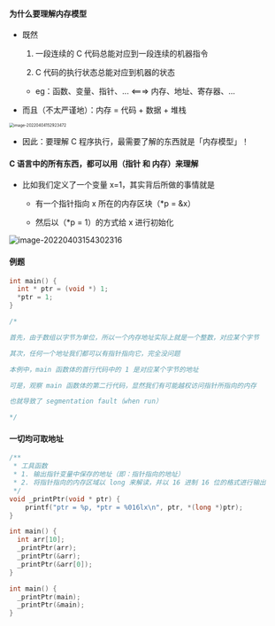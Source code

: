 #### 为什么要理解内存模型

- 既然

	1. 一段连续的 C 代码总能对应到一段连续的机器指令

	2. C 代码的执行状态总能对应到机器的状态

	- eg：函数、变量、指针、... <===> 内存、地址、寄存器、...

- 而且（不太严谨地）：内存 = 代码 + 数据 + 堆栈

<img src="https://aliyun-oss-lpj.oss-cn-qingdao.aliyuncs.com/images/by-picgo/image-20220404152923472.png" alt="image-20220404152923472" style="zoom:50%;" />

- 因此：要理解 C 程序执行，最需要了解的东西就是「内存模型」！

#### C 语言中的所有东西，都可以用（指针 和 内存）来理解

- 比如我们定义了一个变量 x=1，其实背后所做的事情就是

	- 有一个指针指向 x 所在的内存区块（*p = &x）

	- 然后以（*p = 1）的方式给 x 进行初始化

![image-20220403154302316](https://aliyun-oss-lpj.oss-cn-qingdao.aliyuncs.com/images/by-picgo/image-20220403154302316.png)

#### 例题

```c
int main() {
  int * ptr = (void *) 1;
  *ptr = 1;
}

/*

首先，由于数组以字节为单位，所以一个内存地址实际上就是一个整数，对应某个字节

其次，任何一个地址我们都可以有指针指向它，完全没问题

本例中，main 函数体的首行代码中的 1 是对应某个字节的地址

可是，观察 main 函数体的第二行代码，显然我们有可能越权访问指针所指向的内存

也就导致了 segmentation fault（when run）

*/
```

#### 一切均可取地址

```c
/**
 * 工具函数
 * 1. 输出指针变量中保存的地址（即：指针指向的地址）
 * 2. 将指针指向的内存区域以 long 来解读，并以 16 进制 16 位的格式进行输出
 */
void _printPtr(void * ptr) {
	printf("ptr = %p, *ptr = %016lx\n", ptr, *(long *)ptr);
}
```

```c
int main() {
  int arr[10];
  _printPtr(arr);
  _printPtr(&arr);
  _printPtr(&arr[0]);
}
```

```c
int main() {
  _printPtr(main);
  _printPtr(&main);
}
```
